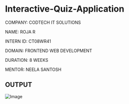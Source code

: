 # Interactive-Quiz-Application

COMPANY: CODTECH IT SOLUTIONS

NAME: ROJA R

INTERN ID: CT08WR41

DOMAIN: FRONTEND WEB DEVELOPMENT

DURATION: 8 WEEKS

MENTOR: NEELA SANTOSH

## OUTPUT
![Image](https://github.com/user-attachments/assets/04f056e4-5c8f-4279-81d5-3f045838284f)
